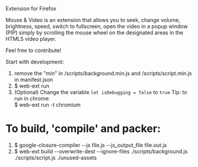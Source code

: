 Extension for Firefox

Mouse & Video is an extension that allows you to seek, change volume, brightness, speed, switch to fullscreen, open the video in a popup window (PIP) simply by scrolling the mouse wheel on the designated areas in the HTML5 video player. 

Feel free to contribute!


Start with development:  
 1. remove the "min" in /scripts/background.min.js and /scripts/script.min.js in manifest.json
 2. $ web-ext run     
 3. (Optional) Change the variable `let isDebugging = false` to `true`
 Tip: to run in chrome:  
 $ web-ext run -t chromium    
 # To build, 'compile' and packer:  
 1. $ google-closure-compiler --js file.js --js_output_file file.out.js   
 2. $ web-ext build --overwrite-dest --ignore-files ./scripts/background.js ./scripts/script.js ./unused-assets                   